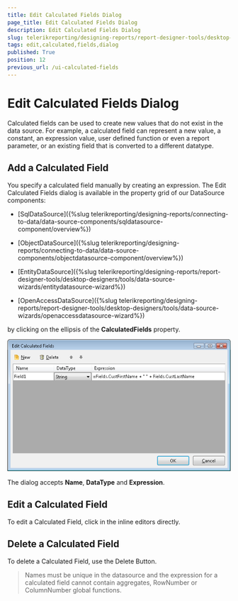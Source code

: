 ```yaml
---
title: Edit Calculated Fields Dialog
page_title: Edit Calculated Fields Dialog 
description: Edit Calculated Fields Dialog
slug: telerikreporting/designing-reports/report-designer-tools/desktop-designers/tools/edit-calculated-fields-dialog
tags: edit,calculated,fields,dialog
published: True
position: 12
previous_url: /ui-calculated-fields
---
```


# Edit Calculated Fields Dialog

Calculated fields can be used to create new values that do not exist in the data source. For example, a calculated field can represent a new value, a constant, an expression value, user defined function or even a report parameter, or an existing field that is converted to a different datatype.

## Add a Calculated Field

You specify a calculated field manually by creating an expression. The Edit Calculated Fields dialog is available in the property grid of our DataSource components: 

* [SqlDataSource]({%slug telerikreporting/designing-reports/connecting-to-data/data-source-components/sqldatasource-component/overview%})

* [ObjectDataSource]({%slug telerikreporting/designing-reports/connecting-to-data/data-source-components/objectdatasource-component/overview%})

* [EntityDataSource]({%slug telerikreporting/designing-reports/report-designer-tools/desktop-designers/tools/data-source-wizards/entitydatasource-wizard%})

* [OpenAccessDataSource]({%slug telerikreporting/designing-reports/report-designer-tools/desktop-designers/tools/data-source-wizards/openaccessdatasource-wizard%})

by clicking on the ellipsis of the __CalculatedFields__ property. 

  ![](images/CalculatedFields.png)

The dialog accepts __Name__, __DataType__ and __Expression__. 

## Edit a Calculated Field

To edit a Calculated Field, click in the inline editors directly.

## Delete a Calculated Field

To delete a Calculated Field, use the Delete Button.

> Names must be unique in the datasource and the expression for a calculated field cannot contain aggregates, RowNumber or ColumnNumber global functions. 

